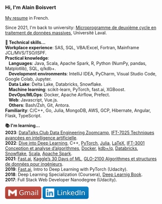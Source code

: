 ### Hi, I'm Alain Boisvert

[My resume](pdf/cv.pdf) in French.
<!--
My [website](https://boisalai.github.io) <br>
-->
Since 2021, I'm back to university: [Microprogramme de deuxième cycle en traitement de données massives](https://www.ulaval.ca/etudes/programmes/microprogramme-de-deuxieme-cycle-en-traitement-de-donnees-massives), Université Laval.

**:apple: Technical skills...**<br>
**Workplace experience**: SAS, SQL, VBA/Excel, Fortran, Mainframe JCL/MVS/TSO/ISPF.<br>
**Practical knowledge**:<br>
&nbsp;&nbsp;&nbsp;**Languages**: Java, Scala, Apache Spark, R, Python (NumPy, pandas, Matplotlib), SQL, q/kdb+.<br>
&nbsp;&nbsp;&nbsp;**Development environments**: IntelliJ IDEA, PyCharm, Visual Studio Code, Google Colab, Jupyter.<br>
&nbsp;&nbsp;&nbsp;**Data Lake**: Delta Lake, Databricks, Snowflake.<br>
&nbsp;&nbsp;&nbsp;**Machine learning**: scikit-learn, PyTorch, fast.ai, XGBoost.<br>
&nbsp;&nbsp;&nbsp;**DevOps/MLOps**: Docker, Apache Airflow, Prefect.<br>
&nbsp;&nbsp;&nbsp;**Web**: Javascript, Vue.js.<br>
&nbsp;&nbsp;&nbsp;**Others**: Bash/Zsh, Git, Antora.<br>
**Familiarity**: C/C++, Go, Julia, MongoDB, AWS, GCP, Hibernate, Angular, Flask, TypeScript.

**:books: I'm learning...**<br>
**2023**: [DataTalks.Club Data Engineering Zoomcamp](https://github.com/DataTalksClub/data-engineering-zoomcamp), 
[IFT-7025 Techniques avancées en intelligence artificielle](https://www.ulaval.ca/etudes/cours/ift-7025-techniques-avancees-en-intelligence-artificielle).<br> 
**2022**: [Dive into Deep Learning](https://d2l.ai/), C++, [PyTorch](https://pytorch.org/), [Julia](https://julialang.org/), [LaTeX](https://www.latex-project.org/), 
[IFT-3001 Conception et analyse d’algorithmes](https://www.ulaval.ca/etudes/cours/ift-3001-conception-et-analyse-dalgorithmes), 
[Docker](https://www.docker.com/), [kdb+/q](https://www.youtube.com/watch?v=8eoysfqO3UY), [Databricks](https://www.databricks.com/), 
[Snowflake](https://www.snowflake.com/en/), [Scala](https://www.scala-lang.org/), [Apache Spark](https://spark.apache.org/).<br>
**2021**: [Fast.ai](https://course.fast.ai/), [Kaggle’s 30 Days of ML](https://www.kaggle.com/thirty-days-of-ml), 
[GLO-2100 Algorithmes et structures de données pour ingénieurs](https://www.ulaval.ca/etudes/cours/glo-2100-algorithmes-et-structures-de-donnees-pour-lingenierie).<br>
**2019**: [Fast.ai](https://course.fast.ai/), Intro to Deep Learning with PyTorch (Udacity).<br>
**2018**: Deep Learning Specialization (Coursera), [Deep Learnig Book](https://www.deeplearningbook.org/).<br>
**2017**: Full Stack Web Developer Nanodegree (Udacity).

<a href="mailto:ay.boisvert@gmail.com"><img src="images/gmail.svg"></a>
<a href="https://www.linkedin.com/in/alain-boisvert-98b058156/"><img src="images/linkedin.svg"></a>
